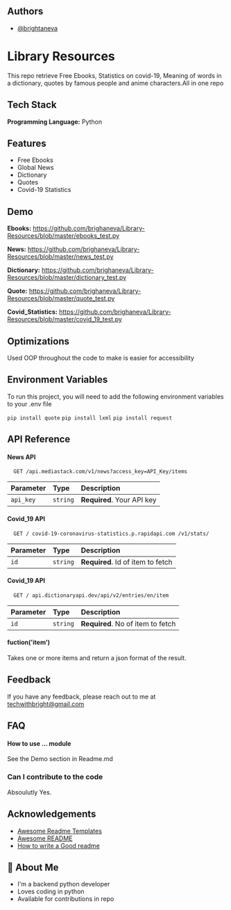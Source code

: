 
## Authors

- [@brightaneva](https://www.github.com/brightaneva)

  
# Library Resources

This repo retrieve Free Ebooks, Statistics on covid-19, Meaning of words in a dictionary, quotes by famous people and anime characters.All in one repo


## Tech Stack

**Programming Language:** Python


  
## Features

- Free Ebooks
- Global News
- Dictionary
- Quotes 
- Covid-19 Statistics


  
## Demo

**Ebooks:** https://github.com/brighaneva/Library-Resources/blob/master/ebooks_test.py

**News:** 
https://github.com/brighaneva/Library-Resources/blob/master/news_test.py

**Dictionary:** 
https://github.com/brighaneva/Library-Resources/blob/master/dictionary_test.py


**Quote:** https://github.com/brighaneva/Library-Resources/blob/master/quote_test.py


**Covid_Statistics:** https://github.com/brighaneva/Library-Resources/blob/master/covid_19_test.py
## Optimizations

Used OOP throughout the code to make is easier for accessibility

  
## Environment Variables

To run this project, you will need to add the following environment variables to your .env file

`pip install quote`
`pip install lxml`
`pip install request`

  
## API Reference

#### News API

```http
  GET /api.mediastack.com/v1/news?access_key=API_Key/items
```

| Parameter | Type     | Description                |
| :-------- | :------- | :------------------------- |
| `api_key` | `string` | **Required**. Your API key |

#### Covid_19 API

```http
  GET / covid-19-coronavirus-statistics.p.rapidapi.com /v1/stats/
```

| Parameter | Type     | Description                       |
| :-------- | :------- | :-------------------------------- |
| `id`      | `string` | **Required**. Id of item to fetch |

#### Covid_19 API

```http
  GET / api.dictionaryapi.dev/api/v2/entries/en/item
```

| Parameter | Type     | Description                       |
| :-------- | :------- | :-------------------------------- |
| `id`      | `string` | **Required**. No of item to fetch |

#### fuction('item')

Takes one or more items and return a json format of the result.

  
## Feedback

If you have any feedback, please reach out to me at techwithbright@gmail.com

  
## FAQ

#### How to use ... module

See the Demo section in Readme.md

### Can I contribute to the code

Absoulutly Yes.
  
## Acknowledgements

 - [Awesome Readme Templates](https://awesomeopensource.com/project/elangosundar/awesome-README-templates)
 - [Awesome README](https://github.com/matiassingers/awesome-readme)
 - [How to write a Good readme](https://bulldogjob.com/news/449-how-to-write-a-good-readme-for-your-github-project)

  
## 🚀 About Me
- I'm a backend python developer
- Loves coding in python
- Available for contributions in repo

  